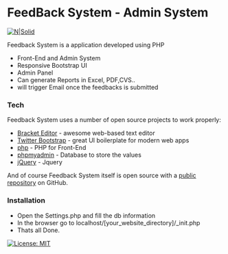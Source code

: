 # FeedBack System - Admin System

[![N|Solid](https://i.ibb.co/1mvCF1m/Feedback-System.png)](https://nodesource.com/products/nsolid)



Feedback System is a application developed using PHP 

  - Front-End and Admin System
  - Responsive Bootstrap UI
  - Admin Panel
  - Can generate Reports in  Excel, PDF,CVS..
  - will trigger Email once the feedbacks is submitted



### Tech

Feedback System uses a number of open source projects to work properly:

* [Bracket Editor](http://brackets.io/) - awesome web-based text editor
* [Twitter Bootstrap](https://getbootstrap.com/) - great UI boilerplate for modern web apps
* [php](https://www.php.net/) - PHP for Front-End
* [phpmyadmin](https://www.phpmyadmin.net/) - Database to store the values
* [jQuery](https://jquery.com/) - Jquery

And of course Feedback System itself is open source with a [public repository](https://github.com/Mypclover/FeedBack-with-Admin-System)
 on GitHub.

### Installation
- Open the Settings.php and fill the db information 
- In the browser go to localhost/[your_website_directory]/_init.php
- Thats all Done.

[![License: MIT](https://img.shields.io/badge/License-MIT-yellow.svg)](https://opensource.org/licenses/MIT)
